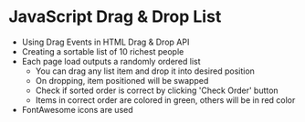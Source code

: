 # JavaScript Drag & Drop List

- Using Drag Events in HTML Drag & Drop API
- Creating a sortable list of 10 richest people
- Each page load outputs a randomly ordered list
    - You can drag any list item and drop it into desired position
    - On dropping, item positioned will be swapped
    - Check if sorted order is correct by clicking 'Check Order' button
    - Items in correct order are colored in green, others will be in red color
- FontAwesome icons are used
